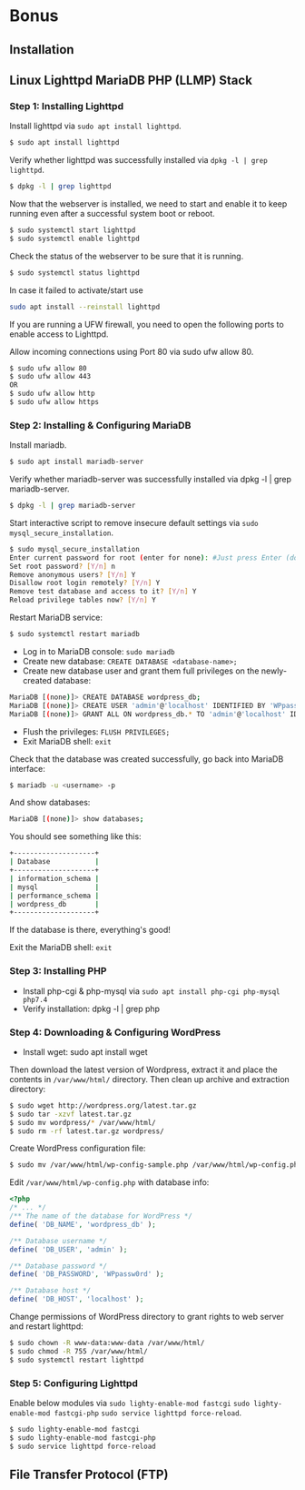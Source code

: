 # Bonus

## Installation

## Linux Lighttpd MariaDB PHP (LLMP) Stack

### Step 1: Installing Lighttpd

Install lighttpd via `sudo apt install lighttpd`.
```bash
$ sudo apt install lighttpd
```

Verify whether lighttpd was successfully installed via `dpkg -l | grep lighttpd`.
```bash
$ dpkg -l | grep lighttpd
```

Now that the webserver is installed, we need to start and enable it to keep running even after a successful system boot or reboot.

```bash
$ sudo systemctl start lighttpd
$ sudo systemctl enable lighttpd
```

Check the status of the webserver to be sure that it is running.

```bash
$ sudo systemctl status lighttpd
```

In case it failed to activate/start use
```bash
sudo apt install --reinstall lighttpd
```

If you are running a UFW firewall, you need to open the following ports to enable access to Lighttpd.

Allow incoming connections using Port 80 via sudo ufw allow 80.
```bash
$ sudo ufw allow 80
$ sudo ufw allow 443
OR
$ sudo ufw allow http
$ sudo ufw allow https
```

### Step 2: Installing & Configuring MariaDB

Install mariadb.

```bash
$ sudo apt install mariadb-server
```

Verify whether mariadb-server was successfully installed via dpkg -l | grep mariadb-server.

```bash
$ dpkg -l | grep mariadb-server
```

Start interactive script to remove insecure default settings via `sudo mysql_secure_installation`.

```bash
$ sudo mysql_secure_installation
Enter current password for root (enter for none): #Just press Enter (do not confuse database root with system root)
Set root password? [Y/n] n
Remove anonymous users? [Y/n] Y
Disallow root login remotely? [Y/n] Y
Remove test database and access to it? [Y/n] Y
Reload privilege tables now? [Y/n] Y
```

Restart MariaDB service:
```bash
$ sudo systemctl restart mariadb
```

- Log in to MariaDB console: `sudo mariadb`
- Create new database: `CREATE DATABASE <database-name>;`
- Create new database user and grant them full privileges on the newly-created database:
```bash
MariaDB [(none)]> CREATE DATABASE wordpress_db;
MariaDB [(none)]> CREATE USER 'admin'@'localhost' IDENTIFIED BY 'WPpassw0rd';
MariaDB [(none)]> GRANT ALL ON wordpress_db.* TO 'admin'@'localhost' IDENTIFIED BY 'WPpassw0rd' WITH GRANT OPTION;
```
- Flush the privileges: `FLUSH PRIVILEGES;`
- Exit MariaDB shell: `exit`

Check that the database was created successfully, go back into MariaDB interface:

```bash
$ mariadb -u <username> -p
```

And show databases:
```bash
MariaDB [(none)]> show databases;
```

You should see something like this:
```bash
+--------------------+
| Database           |
+--------------------+
| information_schema |
| mysql              |
| performance_schema |
| wordpress_db       |
+--------------------+
```
If the database is there, everything's good!

Exit the MariaDB shell: `exit`

### Step 3: Installing PHP

- Install php-cgi & php-mysql via `sudo apt install php-cgi php-mysql php7.4`
- Verify installation: dpkg -l | grep php

### Step 4: Downloading & Configuring WordPress

- Install wget: sudo apt install wget

Then download the latest version of Wordpress, extract it and place the contents in `/var/www/html/` directory. Then clean up archive and extraction directory:
```bash
$ sudo wget http://wordpress.org/latest.tar.gz
$ sudo tar -xzvf latest.tar.gz
$ sudo mv wordpress/* /var/www/html/
$ sudo rm -rf latest.tar.gz wordpress/
```

Create WordPress configuration file:

```bash
$ sudo mv /var/www/html/wp-config-sample.php /var/www/html/wp-config.php
```

Edit `/var/www/html/wp-config.php` with database info:

```php 
<?php
/* ... */
/** The name of the database for WordPress */
define( 'DB_NAME', 'wordpress_db' );

/** Database username */
define( 'DB_USER', 'admin' );

/** Database password */
define( 'DB_PASSWORD', 'WPpassw0rd' );

/** Database host */
define( 'DB_HOST', 'localhost' );
```

Change permissions of WordPress directory to grant rights to web server and restart lighttpd:
```bash
$ sudo chown -R www-data:www-data /var/www/html/
$ sudo chmod -R 755 /var/www/html/
$ sudo systemctl restart lighttpd
```

### Step 5: Configuring Lighttpd

Enable below modules via `sudo lighty-enable-mod fastcgi` `sudo lighty-enable-mod fastcgi-php` `sudo service lighttpd force-reload`.

```bash
$ sudo lighty-enable-mod fastcgi
$ sudo lighty-enable-mod fastcgi-php
$ sudo service lighttpd force-reload
```

## File Transfer Protocol (FTP)


